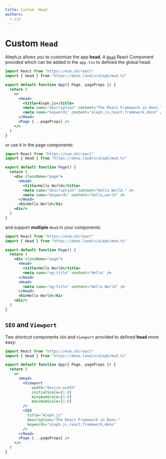 ```yaml
---
title: Custom `Head`
authors:
  - ije
---
```


# Custom `Head`

Aleph.js allows you to customize the app **head**. A [`Head`](/docs/api-reference/mod.ts#Head) React Component provided which can be added in the `app.tsx` to defined the global head:

```jsx
import React from "https://esm.sh/react"
import { Head } from "https://deno.land/x/aleph/mod.ts"

export default function App({ Page, pageProps }) {
  return (
    <>
      <Head>
        <title>Aleph.js</title>
        <meta name="description" content="The React Framework in Deno." />
        <meta name="keywords" content="aleph,js,react,framework,deno" />
      </Head>
      <Page {...pageProps} />
    </>
  )
}
```

or use it in the page components:

```jsx
import React from "https://esm.sh/react"
import { Head } from "https://deno.land/x/aleph/mod.ts"

export default function Page() {
  return (
    <div className="page">
      <Head>
        <title>Hello World</title>
        <meta name="description" content="Hello World." />
        <meta name="keywords" content="hello,world" />
      </Head>
      <h1>Hello World</h1>
    <div/>
  )
}
```

and support **multiple** `Head` in your components:

```jsx
import React from "https://esm.sh/react"
import { Head } from "https://deno.land/x/aleph/mod.ts"

export default function Page() {
  return (
    <div className="page">
      <Head>
        <title>Hello World</title>
        <meta name="og:title" content="Hello" />
      </Head>
      <Head>
        <meta name="og:title" content="Hello World" />
      </Head>
      <h1>Hello World</h1>
    <div/>
  )
}
```

## `SEO` and `Viewport`
Two *shortcut* components `SEO` and `Viewport` provided to defined **head** more easy:

```jsx
import React from "https://esm.sh/react"
import { Head } from "https://deno.land/x/aleph/mod.ts"

export default function App({ Page, pageProps }) {
  return (
    <>
      <Head>
        <Viewport
            width="device-width"
            initialScale={1.0}
            minimumScale={1.0}
            maximumScale={1.0}
        />
        <SEO
          title="Aleph.js"
          description="The React Framework in Deno."
          keywords="aleph,js,react,framework,deno"
        />
      </Head>
      <Page {...pageProps} />
    </>
  )
}
```
